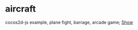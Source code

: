 # aircraft
cocos2d-js example, plane fight, barrage, arcade game;
[Show](http://jesscjb.cn/aircraft/)
